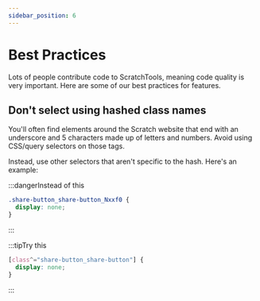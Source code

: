```yaml
---
sidebar_position: 6
---
```


# Best Practices

Lots of people contribute code to ScratchTools, meaning code quality is very important. Here are some of our best practices for features.

## Don't select using hashed class names

You'll often find elements around the Scratch website that end with an underscore and 5 characters made up of letters and numbers. Avoid using CSS/query selectors on those tags.

Instead, use other selectors that aren't specific to the hash. Here's an example:

:::dangerInstead of this

```css
.share-button_share-button_Nxxf0 {
  display: none;
}
```

:::

:::tipTry this

```css
[class^="share-button_share-button"] {
  display: none;
}
```

:::